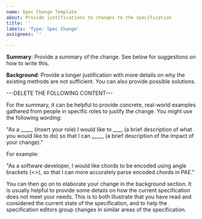 ```yaml
---
name: Spec Change Template
about: Provide justifications to changes to the specification
title: ''
labels: 'Type: Spec Change'
assignees: ''

---
```


**Summary**: Provide a summary of the change. See below for suggestions on how to write this.

**Background**: Provide a longer justification with more details on why the existing methods are not sufficient. You can also provide possible solutions.

---DELETE THE FOLLOWING CONTENT---

For the summary, it can be helpful to provide concrete, real-world examples gathered from people in specific roles to justify the change. You might use the following wording:

"As a _____ (insert your role) I would like to ____ (a brief description of what you would like to do) so that I can _____ (a brief description of the impact of your change)."

For example:

"As a software developer, I would like chords to be encoded using angle brackets (<>), so that I can more accurately parse encoded chords in PAE."

You can then go on to elaborate your change in the background section. It is usually helpful to provide some details on how the current specification does not meet your needs. This is to both illustrate that you have read and considered the current state of the specification, and to help the specification editors group changes in similar areas of the specification.
